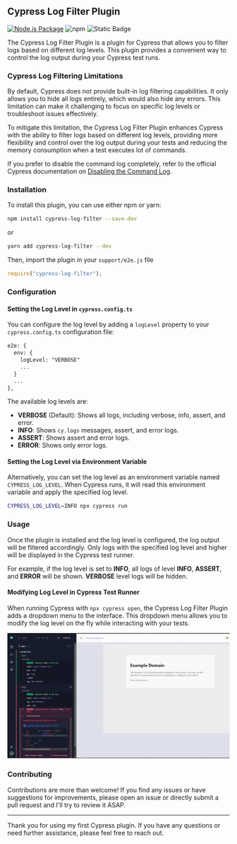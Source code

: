 ## Cypress Log Filter Plugin
[![Node.js Package](https://github.com/Brugui7/cypress-log-filter/actions/workflows/npm-publish.yml/badge.svg)](https://github.com/Brugui7/cypress-log-filter/actions/workflows/npm-publish.yml)
![npm](https://img.shields.io/npm/dw/cypress-log-filter)
![Static Badge](https://img.shields.io/badge/license-ISC-blue)

The Cypress Log Filter Plugin is a plugin for Cypress that allows you to filter logs based on different log levels. This plugin provides a convenient way to control the log output during your Cypress test runs.

### Cypress Log Filtering Limitations

By default, Cypress does not provide built-in log filtering capabilities. It only allows you to hide all logs entirely, which would also hide any errors. This limitation can make it challenging to focus on specific log levels or troubleshoot issues effectively.

To mitigate this limitation, the Cypress Log Filter Plugin enhances Cypress with the ability to filter logs based on different log levels, providing more flexibility and control over the log output during your tests and reducing the memory consumption when a test executes lot of commands.

If you prefer to disable the command log completely, refer to the official Cypress documentation on [Disabling the Command Log](https://docs.cypress.io/guides/references/troubleshooting#Disable-the-Command-Log).


### Installation

To install this plugin, you can use either npm or yarn:

```bash
npm install cypress-log-filter --save-dev
```

or

```bash
yarn add cypress-log-filter --dev
```

Then, import the plugin in your `support/e2e.js` file

```javascript
require("cypress-log-filter");
```

### Configuration

#### Setting the Log Level in `cypress.config.ts`

You can configure the log level by adding a `logLevel` property to your `cypress.config.ts` configuration file:

```
e2e: {
  env: {
    logLevel: "VERBOSE"
    ...
  }
  ...
},
```

The available log levels are:

- **VERBOSE** (Default): Shows all logs, including verbose, info, assert, and error.
- **INFO**: Shows `cy.logs` messages, assert, and error logs.
- **ASSERT**: Shows assert and error logs.
- **ERROR**: Shows only error logs.

#### Setting the Log Level via Environment Variable

Alternatively, you can set the log level as an environment variable named `CYPRESS_LOG_LEVEL`. When Cypress runs, it will read this environment variable and apply the specified log level.

```bash
CYPRESS_LOG_LEVEL=INFO npx cypress run
```

### Usage

Once the plugin is installed and the log level is configured, the log output will be filtered accordingly. Only logs with the specified log level and higher will be displayed in the Cypress test runner.

For example, if the log level is set to **INFO**, all logs of level **INFO**, **ASSERT**, and **ERROR** will be shown. **VERBOSE** level logs will be hidden.

#### Modifying Log Level in Cypress Test Runner

When running Cypress with `npx cypress open`, the Cypress Log Filter Plugin adds a dropdown menu to the interface. This dropdown menu allows you to modify the log level on the fly while interacting with your tests.

![Example](docs/media/example.gif)

### Contributing

Contributions are more than welcome! If you find any issues or have suggestions for improvements, please open an issue or directly submit a pull request and I'll try to review it ASAP.


---

Thank you for using my first Cypress plugin. If you have any questions or need further assistance, please feel free to reach out.

